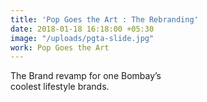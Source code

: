 ```yaml
---
title: 'Pop Goes the Art : The Rebranding'
date: 2018-01-18 16:18:00 +05:30
image: "/uploads/pgta-slide.jpg"
work: Pop Goes the Art
---
```


The Brand revamp for one Bombay’s<br>coolest lifestyle brands.
